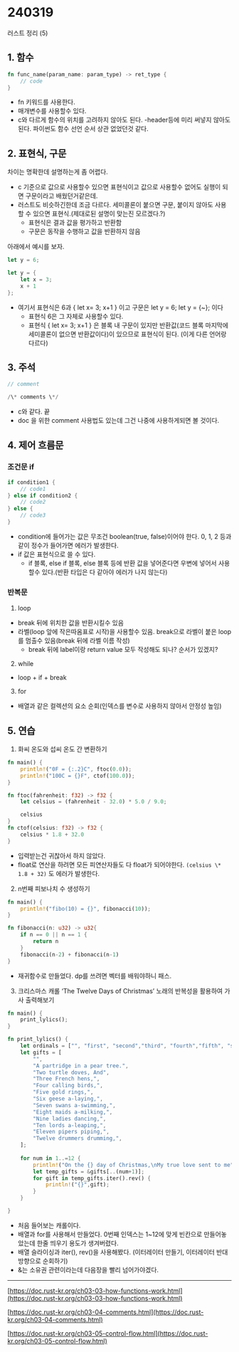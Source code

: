 # 240319

러스트 정리 (5)

## 1. 함수

```rust
fn func_name(param_name: param_type) -> ret_type {
    // code
}
```

- fn 키워드를 사용한다.
- 매개변수를 사용할수 있다.
- c와 다르게 함수의 위치를 고려하지 않아도 된다.
    -header등에 미리 써넣지 않아도 된다. 파이썬도 함수 선언 순서 상관 없었던것 같다.

## 2. 표현식, 구문

차이는 명확한데 설명하는게 좀 어렵다.

- c 기준으로 값으로 사용할수 있으면 표현식이고 값으로 사용할수 없어도 실행이 되면 구문이라고 배웠던거같은데.
- 러스트도 비슷하긴한데 조금 다르다. 세미콜론이 붙으면 구문, 붙이지 않아도 사용할 수 있으면 표현식.(제대로된 설명이 맞는진 모르겠다.?) 
    - 표현식은 결과 값을 평가하고 반환함
    - 구문은 동작을 수행하고 값을 반환하지 않음

아래에서 예시를 보자.

```rust
let y = 6;

let y = {
    let x = 3;
    x + 1
};
```

- 여기서 표현식은 6과 { let x= 3; x+1 } 이고 구문은 let y = 6; let y = {~}; 이다
    - 표현식 6은 그 자체로 사용할수 있다.
    - 표현식 { let x= 3; x+1 } 은 블록 내 구문이 있지만 반환값(코드 블록 마지막에 세미콜론이 없으면 반환값이다)이 있으므로 표현식이 된다. (이게 다른 언어랑 다르다)

## 3. 주석

```rust
// comment

/\* comments \*/
```

- c와 같다. 끝
- doc 을 위한 comment 사용법도 있는데 그건 나중에 사용하게되면 볼 것이다.

## 4. 제어 흐름문

### 조건문 if

```rust
if condition1 {
	// code1
} else if condition2 {
	// code2
} else {
	// code3
}
```

- condition에 들어가는 값은 무조건 boolean(true, false)이어야 한다. 0, 1, 2 등과 같이 정수가 들어가면 에러가 발생한다.
- if 값은 표현식으로 쓸 수 있다.
    - if 블록, else if 블록, else 블록 등에 반환 값을 넣어준다면 우변에 넣어서 사용할수 있다.(반환 타입은 다 같아야 에러가 나지 않는다)

### 반복문 

1. loop

- break 뒤에 위치한 값을 반환시킬수 있음
- 라벨(loop 앞에 작은따옴표로 시작)을 사용할수 있음. break으로 라벨이 붙은 loop를 멈출수 있음(break 뒤에 라벨 이름 작성)
    - break 뒤에 label이랑 return value 모두 작성해도 되나? 순서가 있겠지?

2. while

- loop + if + break

3. for

- 배열과 같은 컬렉션의 요소 순회(인덱스를 변수로 사용하지 않아서 안정성 높임)

## 5. 연습

1. 화씨 온도와 섭씨 온도 간 변환하기 

```rust
fn main() {
    println!("0F = {:.2}C", ftoc(0.0));
    println!("100C = {}F", ctof(100.0));
}

fn ftoc(fahrenheit: f32) -> f32 {
    let celsius = (fahrenheit - 32.0) * 5.0 / 9.0;

    celsius
}
fn ctof(celsius: f32) -> f32 {
    celsius * 1.8 + 32.0
}
```

-   입력받는건 귀찮아서 하지 않았다.
-   float로 연산을 하려면 모든 피연산자들도 다 float가 되어야한다. `(celsius \* 1.8 + 32)` 도 에러가 발생한다.

2. n번째 피보나치 수 생성하기

```rust
fn main() {
    println!("fibo(10) = {}", fibonacci(10));
}

fn fibonacci(n: u32) -> u32{
    if n == 0 || n == 1 {
        return n
    }
    fibonacci(n-2) + fibonacci(n-1)
}
```

- 재귀함수로 만들었다. dp를 쓰려면 벡터를 배워야하니 패스.

3. 크리스마스 캐롤 ‘The Twelve Days of Christmas’ 노래의 반복성을 활용하여 가사 출력해보기

```rust
fn main() {
    print_lylics();
}

fn print_lylics() {
    let ordinals = ["", "first", "second","third", "fourth","fifth", "sixth", "seventh","eighth","ninth", "tenth", "eleventh","twelfth"];
    let gifts = [
        "",
        "A partridge in a pear tree.",
        "Two turtle doves, And",
        "Three French hens,",
        "Four calling birds,",
        "Five gold rings,",
        "Six geese a-laying,",
        "Seven swans a-swimming,",
        "Eight maids a-milking,",
        "Nine ladies dancing,",
        "Ten lords a-leaping,",
        "Eleven pipers piping,",
        "Twelve drummers drumming,",
    ];
    
    for num in 1..=12 {
        println!("On the {} day of Christmas,\nMy true love sent to me", ordinals[num]);
        let temp_gifts = &gifts[..(num+1)];
        for gift in temp_gifts.iter().rev() {
            println!("{}",gift);
        }
    }

}
```

- 처음 들어보는 캐롤이다.
- 배열과 for를 사용해서 만들었다. 0번째 인덱스는 1~12에 맞게 빈칸으로 만들어놓았는데 한줄 띄우기 용도가 생겨버렸다.
- 배열 슬라이싱과 iter(), rev()을 사용해봤다. (이터레이터 만들기, 이터레이터 반대방향으로 순회하기)
- &는 소유권 관련이라는데 다음장을 빨리 넘어가야겠다.

---

[https://doc.rust-kr.org/ch03-03-how-functions-work.html](https://doc.rust-kr.org/ch03-03-how-functions-work.html)

[https://doc.rust-kr.org/ch03-04-comments.html](https://doc.rust-kr.org/ch03-04-comments.html)

[https://doc.rust-kr.org/ch03-05-control-flow.html](https://doc.rust-kr.org/ch03-05-control-flow.html)